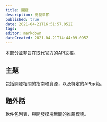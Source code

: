 ```yaml
---
title: 開發
description: 開發章節
published: true
date: 2021-04-21T16:51:57.052Z
tags: 
editor: markdown
dateCreated: 2021-04-21T14:44:09.095Z
---
```


本部分並非旨在取代官方的API文檔。

## 主題

包括開發相關的指南和資源，以及特定的API示範。

## 題外話

軟件包列表，與開發模塊無關的推薦模塊。
